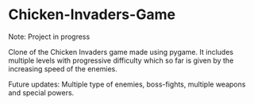 # Chicken-Invaders-Game
Note: Project in progress

Clone of the Chicken Invaders game made using pygame. It includes multiple levels with progressive difficulty which so far is given by the increasing speed of the enemies.

Future updates: Multiple type of enemies, boss-fights, multiple weapons and special powers.
